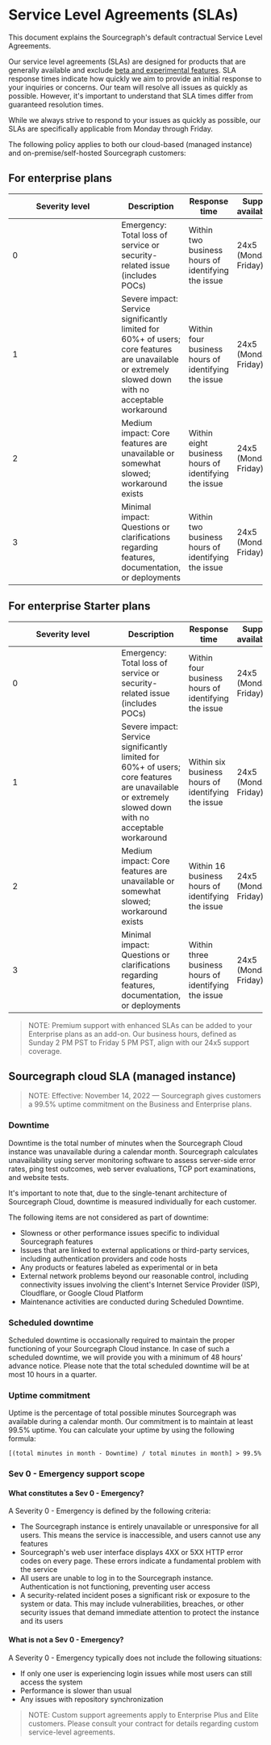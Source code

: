 <style>
.limg {
  list-style: none;
  margin: 3rem 0 !important;
  padding: 0 !important;
}
.limg li {
  margin-bottom: 1rem;
  padding: 0 !important;
}

.limg li:last {
  margin-bottom: 0;
}

.limg a {
    display: flex;
    flex-direction: column;
    transition-property: all;
   transition-timing-function: cubic-bezier(0.4, 0, 0.2, 1);
     transition-duration: 350ms;
     border-radius: 0.75rem;
  padding-top: 1rem;
  padding-bottom: 1rem;

}

.limg a:hover {
  padding-left: 1rem;
  padding-right: 1rem;
  background: rgb(113 220 232 / 19%);
}

.limg p {
  margin: 0rem;
}
.limg a img {
  width: 1rem;
}

.limg h3 {
  display:flex;
  gap: 0.6rem;
  margin-top: 0;
  margin-bottom: .25rem

}

th:first-child,
td:first-child {
   min-width: 200px;
}

.markdown-body table thead tr{
  border-top:0;
}

.markdown-body table th, .markdown-body table td {
    text-align: left;
    vertical-align: baseline;
    padding: 0.5714286em;
}

.markdown-body table tr:nth-child(2n) {
  background: unset;
}

.markdown-body table th, .markdown-body table td {
    border: none;
}

.markdown-body .cards {
  display: flex;
  align-items: stretch;
}

.markdown-body .cards .card {
  flex: 1;
  margin: 0.5em;
  color: var(--text-color);
  border-radius: 4px;
  border: 1px solid var(--sidebar-nav-active-bg);
  padding: 1.5rem;
  padding-top: 1.25rem;
}

.markdown-body .cards .card:hover {
  color: var(--link-color);
}

.markdown-body .cards .card span {
  color: var(--link-color);
  font-weight: bold;
}
</style>

# Service Level Agreements (SLAs)

<p class="subtitle">This document explains the Sourcegraph's default contractual Service Level Agreements.</p>

Our service level agreements (SLAs) are designed for products that are generally available and exclude [beta and experimental features](../admin/beta_and_experimental_features.md). SLA response times indicate how quickly we aim to provide an initial response to your inquiries or concerns. Our team will resolve all issues as quickly as possible. However, it's important to understand that SLA times differ from guaranteed resolution times.

While we always strive to respond to your issues as quickly as possible, our SLAs are specifically applicable from Monday through Friday.

The following policy applies to both our cloud-based (managed instance) and on-premise/self-hosted Sourcegraph customers:

## For enterprise plans

| Severity level | Description | Response time | Support availability |
| -------------- | ----------- | ------------- | -------------------- |
| 0 | Emergency: Total loss of service or security-related issue (includes POCs) | Within two business hours of identifying the issue | 24x5 (Monday-Friday) |
| 1 | Severe impact: Service significantly limited for 60%+ of users; core features are unavailable or extremely slowed down with no acceptable workaround | Within four business hours of identifying the issue | 24x5 (Monday-Friday) |
| 2 | Medium impact: Core features are unavailable or somewhat slowed; workaround exists | Within eight business hours of identifying the issue | 24x5 (Monday-Friday) |
| 3 | Minimal impact: Questions or clarifications regarding features, documentation, or deployments | Within two business hours of identifying the issue | 24x5 (Monday-Friday) |

## For enterprise Starter plans

| Severity level | Description | Response time | Support availability |
| -------------- | ----------- | ------------- | -------------------- |
| 0 | Emergency: Total loss of service or security-related issue (includes POCs) | Within four business hours of identifying the issue | 24x5 (Monday-Friday) |
| 1 | Severe impact: Service significantly limited for 60%+ of users; core features are unavailable or extremely slowed down with no acceptable workaround | Within six business hours of identifying the issue | 24x5 (Monday-Friday) |
| 2 | Medium impact: Core features are unavailable or somewhat slowed; workaround exists | Within 16 business hours of identifying the issue | 24x5 (Monday-Friday) |
| 3 | Minimal impact: Questions or clarifications regarding features, documentation, or deployments | Within three business hours of identifying the issue | 24x5 (Monday-Friday) |

>NOTE: Premium support with enhanced SLAs can be added to your Enterprise plans as an add-on. Our business hours, defined as Sunday 2 PM PST to Friday 5 PM PST, align with our 24x5 support coverage.

## Sourcegraph cloud SLA (managed instance)

>NOTE: Effective: November 14, 2022 — Sourcegraph gives customers a 99.5% uptime commitment on the Business and Enterprise plans.

### Downtime

Downtime is the total number of minutes when the Sourcegraph Cloud instance was unavailable during a calendar month. Sourcegraph calculates unavailability using server monitoring software to assess server-side error rates, ping test outcomes, web server evaluations, TCP port examinations, and website tests.

It's important to note that, due to the single-tenant architecture of Sourcegraph Cloud, downtime is measured individually for each customer.

The following items are not considered as part of downtime:

- Slowness or other performance issues specific to individual Sourcegraph features
- Issues that are linked to external applications or third-party services, including authentication providers and code hosts
- Any products or features labeled as experimental or in beta
- External network problems beyond our reasonable control, including connectivity issues involving the client's Internet Service Provider (ISP), Cloudflare, or Google Cloud Platform
- Maintenance activities are conducted during Scheduled Downtime.

### Scheduled downtime

Scheduled downtime is occasionally required to maintain the proper functioning of your Sourcegraph Cloud instance. In case of such a scheduled downtime, we will provide you with a minimum of 48 hours' advance notice. Please note that the total scheduled downtime will be at most 10 hours in a quarter.

### Uptime commitment

Uptime is the percentage of total possible minutes Sourcegraph was available during a calendar month. Our commitment is to maintain at least 99.5% uptime. You can calculate your uptime by using the following formula:

```
[(total minutes in month - Downtime) / total minutes in month] > 99.5%
```

### Sev 0 - Emergency support scope

#### What constitutes a Sev 0 - Emergency?

A Severity 0 - Emergency is defined by the following criteria:

- The Sourcegraph instance is entirely unavailable or unresponsive for all users. This means the service is inaccessible, and users cannot use any features
- Sourcegraph's web user interface displays 4XX or 5XX HTTP error codes on every page. These errors indicate a fundamental problem with the service
- All users are unable to log in to the Sourcegraph instance. Authentication is not functioning, preventing user access
- A security-related incident poses a significant risk or exposure to the system or data. This may include vulnerabilities, breaches, or other security issues that demand immediate attention to protect the instance and its users

#### What is not a Sev 0 - Emergency?

A Severity 0 - Emergency typically does not include the following situations:

- If only one user is experiencing login issues while most users can still access the system
- Performance is slower than usual
- Any issues with repository synchronization

>NOTE: Custom support agreements apply to Enterprise Plus and Elite customers. Please consult your contract for details regarding custom service-level agreements.